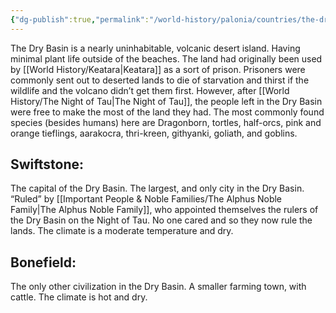 ```yaml
---
{"dg-publish":true,"permalink":"/world-history/palonia/countries/the-dry-basin/"}
---
```



The Dry Basin is a nearly uninhabitable, volcanic desert island. Having minimal plant life outside of the beaches. The land had originally been used by [[World History/Keatara\|Keatara]] as a sort of prison. Prisoners were commonly sent out to deserted lands to die of starvation and thirst if the wildlife and the volcano didn’t get them first. However, after [[World History/The Night of Tau\|The Night of Tau]], the people left in the Dry Basin were free to make the most of the land they had. The most commonly found species (besides humans) here are Dragonborn, tortles, half-orcs, pink and orange tieflings, aarakocra, thri-kreen, githyanki, goliath, and goblins.

  

## Swiftstone:

The capital of the Dry Basin. The largest, and only city in the Dry Basin. “Ruled” by [[Important People & Noble Families/The Alphus Noble Family\|The Alphus Noble Family]], who appointed themselves the rulers of the Dry Basin on the Night of Tau. No one cared and so they now rule the lands. The climate is a moderate temperature and dry.

  

## Bonefield:

The only other civilization in the Dry Basin. A smaller farming town, with cattle. The climate is hot and dry.


